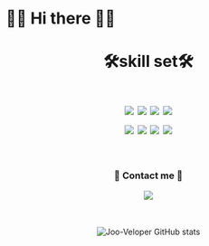 # 👋👋 Hi there 👋👋

<div align="center" bgcolor="black">


<h1><Center>🛠skill set🛠</Center><h1/>
   
<div>
<img src="https://img.shields.io/badge/Java-007396?style=flat-square&logo=Java&logoColor=white"/>
<img src="https://img.shields.io/badge/SpringFramework-6DB33F?style=flat-square&logo=Spring&logoColor=white"/>
<img src="https://img.shields.io/badge/MySQL-4479A1?style=flat-square&logo=MySQL&logoColor=white"/>
<img src="https://img.shields.io/badge/HTML5-E34F26?style=flat-square&logo=HTML5&logoColor=white"/><br/>
<img src="https://img.shields.io/badge/CSS3-1572B6?style=flat-square&logo=CSS3&logoColor=white"/>
<img src="https://img.shields.io/badge/JavaScript-F7DF1E?style=flat-square&logo=JavaScript&logoColor=white""/>
<img src="https://img.shields.io/badge/Python-3776AB?style=flat-square&logo=python&logoColor=white""/>
<img src="https://img.shields.io/badge/Node.js-339933?style=flat-square&logo=nodedotjs&logoColor=white"/>
</div>



 <br />
 
<h3 align="center"> 💌 Contact me 💌 </h3>
  <p align="center">
   <a href="psjoo3515@gmail.com">
    <img src="https://img.shields.io/badge/Gmail-d14836?style=flat-square&logo=Gmail&logoColor=white&link=mailto:psjoo3515@gmail.com"
        style="height : auto; margin-left : 10px; margin-right : 10px;"/></a>


<br/>
<br/>
<br/>


![Joo-Veloper GitHub stats](https://github-readme-stats.vercel.app/api?username=Joo-Veloper&theme=dark&show_icons=true)


<!--
**Joo-Veloper/Joo-Veloper** is a ✨ _special_ ✨ repository because its `README.md` (this file) appears on your GitHub profile.

Here are some ideas to get you started:

- 🔭 I’m currently working on ...
- 🌱 I’m currently learning ...
- 👯 I’m looking to collaborate on ...
- 🤔 I’m looking for help with ...
- 💬 Ask me about ...
- 📫 How to reach me: ...
- 😄 Pronouns: ...
- ⚡ Fun fact: ...
-->
